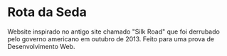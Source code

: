 # Rota da Seda

Website inspirado no antigo site chamado "Silk Road" que foi derrubado pelo governo americano em outubro de 2013. Feito para uma prova de Desenvolvimento Web.